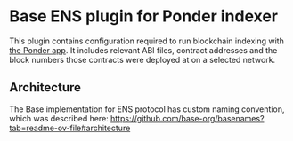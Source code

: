 # Base ENS plugin for Ponder indexer

This plugin contains configuration required to run blockchain indexing with [the Ponder app](https://ponder.sh/). It includes relevant ABI files, contract addresses and the block numbers those contracts were deployed at on a selected network.

## Architecture

The Base implementation for ENS protocol has custom naming convention, which was described here:
https://github.com/base-org/basenames?tab=readme-ov-file#architecture

